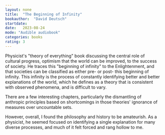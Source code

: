 ```yaml
---
layout: none
title:  "The Beginning of Infinity"
bookauthor:  "David Deutsch"
startdate: 
date:   2023-08-24
mode: "Audible audiobook"
categories: books
rating: 3
---
```


Physicist's "theory of everything" book discussing the central role of cultural
progress, optimism that the world can be improved, to the success of society.
He traces this "beginning of infinity" to the Enlightenment, and that societies
can be classified as either pre- or post- this beginning of infinity. This
infinity is the process of constantly identifying better and better
explanations of the world, which he defines as a theory that is consistent with
observed phenomena, and is difficult to vary.

There are a few interesting chapters, particularly the dismantling of anthropic
principles based on shortcomings in those theories' ignorance of measures over
uncountable sets.

However, overall, I found the philosophy and history to be amateurish. As
a physicist, he seemed focused on identifying a single explanation for many
diverse processes, and much of it felt forced and rang hollow to me.
